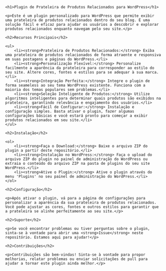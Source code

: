 <!DOCTYPE html>
<html lang="en">

<head>
    <meta charset="UTF-8">
    <meta name="viewport" content="width=device-width, initial-scale=1.0">
    <title>Plugin de Prateleira de Produtos Relacionados para WordPress</title>
</head>

<body>

    <h1>Plugin de Prateleira de Produtos Relacionados para WordPress</h1>

    <p>Este é um plugin personalizado para WordPress que permite exibir uma prateleira de produtos relacionados dentro do seu blog. É uma solução fácil e eficaz para ajudar os usuários a descobrir e explorar produtos relacionados enquanto navegam pelo seu site.</p>

    <h2>Recursos Principais</h2>

    <ul>
        <li><strong>Prateleira de Produtos Relacionados:</strong> Exiba uma prateleira de produtos relacionados de forma atraente e responsiva em suas postagens e páginas do WordPress.</li>
        <li><strong>Personalização Flexível:</strong> Personalize facilmente a aparência da prateleira para corresponder ao estilo do seu site. Altere cores, fontes e estilos para se adequar à sua marca.</li>
        <li><strong>Integração Perfeita:</strong> Integre o plugin de forma seameless ao seu tema WordPress existente. Funciona com a maioria dos temas populares sem problemas.</li>
        <li><strong>Seleção Inteligente de Produtos:</strong> Utilize algoritmos inteligentes para determinar quais produtos são exibidos na prateleira, garantindo relevância e engajamento dos usuários.</li>
        <li><strong>Fácil de Configurar:</strong> Instalação e configuração simples. Basta ativar o plugin, fazer algumas configurações básicas e você estará pronto para começar a exibir produtos relacionados em seu site.</li>
    </ul>

    <h2>Instalação</h2>

    <ol>
        <li><strong>Faça o Download:</strong> Baixe o arquivo ZIP do plugin a partir deste repositório.</li>
        <li><strong>Instalação no WordPress:</strong> Faça o upload do arquivo ZIP do plugin no painel de administração do WordPress ou extraia o conteúdo do arquivo ZIP na pasta de plugins do seu site WordPress.</li>
        <li><strong>Ative o Plugin:</strong> Ative o plugin através do menu 'Plugins' no seu painel de administração do WordPress.</li>
    </ol>

    <h2>Configuração</h2>

    <p>Após ativar o plugin, vá para a página de configurações para personalizar a aparência da sua prateleira de produtos relacionados. Você pode ajustar as cores, fontes e outros estilos para garantir que a prateleira se alinhe perfeitamente ao seu site.</p>

    <h2>Suporte</h2>

    <p>Se você encontrar problemas ou tiver perguntas sobre o plugin, sinta-se à vontade para abrir uma <strong>Issue</strong> neste repositório. Estamos aqui para ajudar!</p>

    <h2>Contribuições</h2>

    <p>Contribuições são bem-vindas! Sinta-se à vontade para propor melhorias, relatar problemas ou enviar solicitações de pull para ajudar a tornar este plugin ainda melhor.</p>

</body>

</html>
